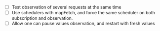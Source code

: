 - [ ] Test observation of several requests at the same time
- [ ] Use schedulers with mapFetch, and force the same scheduler on both subscription and observation.
- [ ] Allow one can pause values observation, and restart with fresh values
